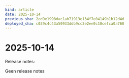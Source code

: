 ```yaml
---
kind: article
date: 2025-10-14
previous_sha: 2cd9e1998dac1ab71913e134f7e04149b1b12d4d
deployed_sha: c039c4c43a50933ddb9cc3e2ee0c10cefca0a760
---
```


# 2025-10-14

Release notes:

Geen release notes
